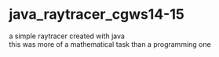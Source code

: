 # java_raytracer_cgws14-15
a simple raytracer created with java   
this was more of a mathematical task than a programming one
